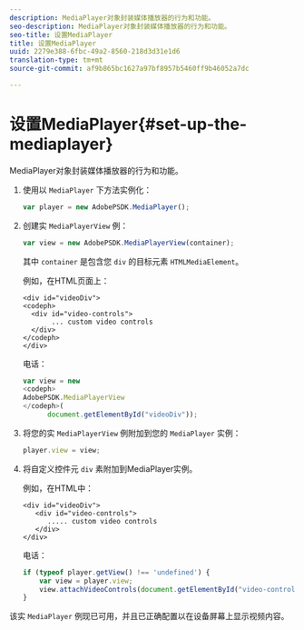 ```yaml
---
description: MediaPlayer对象封装媒体播放器的行为和功能。
seo-description: MediaPlayer对象封装媒体播放器的行为和功能。
seo-title: 设置MediaPlayer
title: 设置MediaPlayer
uuid: 2279e388-6fbc-49a2-8560-218d3d31e1d6
translation-type: tm+mt
source-git-commit: af9b865bc1627a97bf8957b5460ff9b46052a7dc

---
```



# 设置MediaPlayer{#set-up-the-mediaplayer}

MediaPlayer对象封装媒体播放器的行为和功能。

1. 使用以 `MediaPlayer` 下方法实例化：

   ```js
   var player = new AdobePSDK.MediaPlayer();
   ```

1. 创建实 `MediaPlayerView` 例：

   ```js
   var view = new AdobePSDK.MediaPlayerView(container);
   ```

   其中 `container` 是包含您 `div` 的目标元素 `HTMLMediaElement`。

   例如，在HTML页面上：

   ```
   <div id="videoDiv"> 
   <codeph>
     <div id="video-controls"> 
          ... custom video controls 
     </div> 
   </codeph> 
   </div>
   ```

   电话：

   ```js
   var view = new  
   <codeph>
   AdobePSDK.MediaPlayerView 
   </codeph>( 
         document.getElementById("videoDiv"));  
   ```

1. 将您的实 `MediaPlayerView` 例附加到您的 `MediaPlayer` 实例：

   ```js
   player.view = view;
   ```

1. 将自定义控件元 `div` 素附加到MediaPlayer实例。

   例如，在HTML中：

   ```
   <div id="videoDiv"> 
      <div id="video-controls"> 
         ..... custom video controls 
      </div> 
   </div>
   ```

   电话：

   ```js
   if (typeof player.getView() !== 'undefined') { 
       var view = player.view; 
       view.attachVideoControls(document.getElementById("video-controls")); 
   }
   ```

该实 `MediaPlayer` 例现已可用，并且已正确配置以在设备屏幕上显示视频内容。
